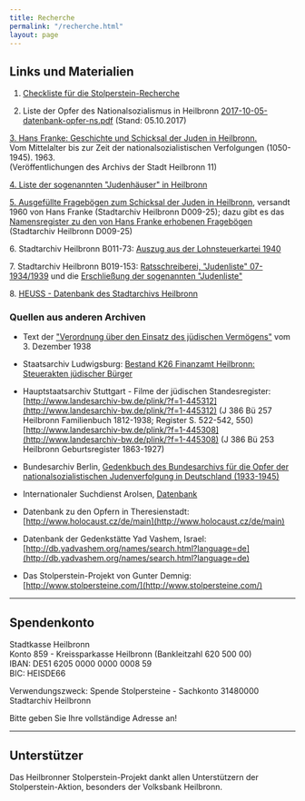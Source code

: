 ```yaml
---
title: Recherche
permalink: "/recherche.html"
layout: page
---
```


## Links und Materialien

1. [Checkliste für die Stolperstein-Recherche](http://projekt.stolpersteine-heilbronn.de/checkliste-stolperstein-recherchen.pdf)

1. Liste der Opfer des Nationalsozialismus in Heilbronn [2017-10-05-datenbank-opfer-ns.pdf](/uploads/2017-10-05-datenbank-opfer-ns.pdf) (Stand: 05.10.2017)

[3. Hans Franke: Geschichte und Schicksal der Juden in Heilbronn.](https://stadtarchiv.heilbronn.de/fileadmin/daten/stadtarchiv/online-publikationen/03-vr-11-franke-juden-in-heilbronn.pdf)\
Vom Mittelalter bis zur Zeit der nationalsozialistischen Verfolgungen (1050-1945). 1963.\
\(Veröffentlichungen des Archivs der Stadt Heilbronn 11)

[4. Liste der sogenannten "Judenhäuser" in Heilbronn](http://projekt.stolpersteine-heilbronn.de/stadta-heilbronn-liste-judenhaeuser.pdf)

[5. Ausgefüllte Fragebögen zum Schicksal der Juden in Heilbronn](http://projekt.stolpersteine-heilbronn.de/stadtarchiv-heilbronn-d009-25-franke-frageboegen.pdf), versandt 1960 von Hans Franke (Stadtarchiv Heilbronn D009-25); dazu gibt es das [Namensregister zu den von Hans Franke erhobenen Fragebögen](http://projekt.stolpersteine-heilbronn.de/register-stadtarchiv-heilbronn-d009-25-franke-frageboegen.pdf)  (Stadtarchiv Heilbronn D009-25)

6\. Stadtarchiv Heilbronn B011-73: [Auszug aus der Lohnsteuerkartei 1940](http://projekt.stolpersteine-heilbronn.de/stadtarchiv-heilbronn-b011-73.pdf)

7\. Stadtarchiv Heilbronn B019-153: [Ratsschreiberei, "Judenliste" 07-1934/1939](http://projekt.stolpersteine-heilbronn.de/stadtarchiv-heilbronn-b019-153-ratschreiberei-judenlisten-07-1934-1939.pdf) und die [Erschließung der sogenannten "Judenliste"](http://projekt.stolpersteine-heilbronn.de/B019-153-judenlisten-auswertung.pdf)

8\. [HEUSS - Datenbank des Stadtarchivs Heilbronn](http://heuss.stadtarchiv-heilbronn.de/)

### Quellen aus anderen Archiven 

* Text der ["Verordnung über den Einsatz des jüdischen Vermögens"](http://projekt.stolpersteine-heilbronn.de/vo-juedisches-vermoegen.pdf) vom 3. Dezember 1938

* Staatsarchiv Ludwigsburg: [Bestand K26 Finanzamt Heilbronn: Steuerakten jüdischer Bürger](https://www2.landesarchiv-bw.de/ofs21/olf/struktur.php?bestand=19302)

* Hauptstaatsarchiv Stuttgart - Filme der jüdischen Standesregister:\
[http://www.landesarchiv-bw.de/plink/?f=1-445312](http://www.landesarchiv-bw.de/plink/?f=1-445312)  (J 386 Bü 257 Heilbronn Familienbuch 1812-1938; Register S. 522-542, 550)\
[http://www.landesarchiv-bw.de/plink/?f=1-445308](http://www.landesarchiv-bw.de/plink/?f=1-445308) (J 386 Bü 253 Heilbronn Geburtsregister 1863-1927)

* Bundesarchiv Berlin, [Gedenkbuch des Bundesarchivs für die Opfer der nationalsozialistischen Judenverfolgung in Deutschland (1933-1945)](http://www.bundesarchiv.de/gedenkbuch/)

* Internationaler Suchdienst Arolsen, [Datenbank](https://digitalcollections.its-arolsen.org/)

* Datenbank zu den Opfern in Theresienstadt: [http://www.holocaust.cz/de/main](http://www.holocaust.cz/de/main)

* Datenbank der Gedenkstätte Yad Vashem, Israel: [http://db.yadvashem.org/names/search.html?language=de](http://db.yadvashem.org/names/search.html?language=de)

* Das Stolperstein-Projekt von Gunter Demnig: [http://www.stolpersteine.com/](http://www.stolpersteine.com/)

---

## Spendenkonto

Stadtkasse Heilbronn\
Konto 859 - Kreissparkasse Heilbronn (Bankleitzahl 620 500 00)\
IBAN: DE51 6205 0000 0000 0008 59\
BIC: HEISDE66

Verwendungszweck: Spende Stolpersteine - Sachkonto 31480000 Stadtarchiv Heilbronn

Bitte geben Sie Ihre vollständige Adresse an!

---

## Unterstützer

Das Heilbronner Stolperstein-Projekt dankt allen Unterstützern der Stolperstein-Aktion, besonders der Volksbank Heilbronn.